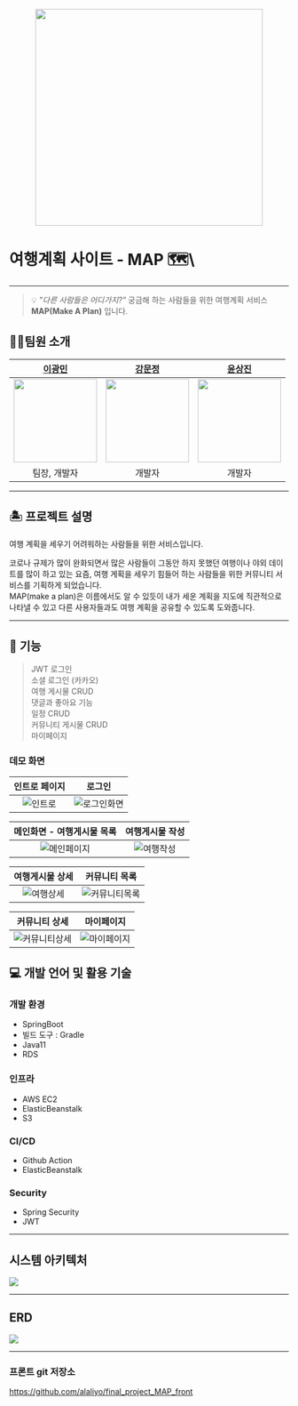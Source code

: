 
<p align="center"><img src="https://user-images.githubusercontent.com/74237301/181427274-bf218aa5-c343-49e0-a3c3-61c106ed0b16.png" width="410px" height="390px">

# **여행계획 사이트 - MAP 🗺️**\

* * *
> 💡
*"다른 사람들은 어디가지?"*  궁금해 하는 사람들을 위한 여행계획 서비스 **MAP(Make A Plan)** 입니다.
 



## 🧑‍💻팀원 소개 

| [이광민](https://github.com/leawvc) | [강문정](https://github.com/dev-kmj) | [윤상진](https://github.com/tkdwls4453) |
| :---: | :---: | :---: | 
| <img src="https://user-images.githubusercontent.com/74237301/181447155-f76af3e4-2177-4bba-9276-10ded4eb5385.gif" width="150" height="150"> | <img src="https://avatars.githubusercontent.com/u/74237301?v=4" width="150" height="150"> | <img src="https://user-images.githubusercontent.com/74237301/181447271-7690456e-a29b-4d01-92ac-d04efdb81367.png" width="150" height="150"> |
| 팀장, 개발자 | 개발자 | 개발자 | 


---

## 🏝️ 프로젝트 설명 

<p>여행 계획을 세우기 어려워하는 사람들을 위한 서비스입니다.</p>
코로나 규제가 많이 완화되면서 많은 사람들이 그동안 하지 못했던 여행이나 
야외 데이트를 많이 하고 있는 요즘, 여행 게획을 세우기 힘들어 하는 사람들을 위한 
커뮤니티 서비스를 기획하게 되었습니다. <br>
MAP(make a plan)은 이름에서도 알 수 있듯이 내가 세운 계획을 지도에 직관적으로 나타낼 수 있고 
다른 사용자들과도 여행 계획을 공유할 수 있도록 도와줍니다. 



***

## 📌 기능 
> 
> JWT 로그인<br>
소셜 로그인 (카카오)<br>
> 여행 게시물 CRUD<br>
> 댓글과 좋아요 기능<br>
> 일정 CRUD<br>
> 커뮤니티 게시물 CRUD<br>
> 마이페이지

### 데모 화면
| **인트로 페이지** | **로그인** |  
| :---: | :---: |
| ![인트로](https://user-images.githubusercontent.com/74237301/181457667-b8c1a2ca-b07c-4c39-b357-50f0a4fbd23e.JPG) | ![로그인화면](https://user-images.githubusercontent.com/74237301/181460559-17418ae0-96bf-43d1-84e9-6d2ac74983eb.JPG) |

| **메인화면** - 여행게시물 목록 | **여행게시물 작성** | 
| :---: | :---: |
| ![메인페이지](https://user-images.githubusercontent.com/74237301/181480597-c76e0efb-a83a-4fe8-9d47-570f36b6217f.JPG) | ![여행작성](https://user-images.githubusercontent.com/74237301/181463799-f9633884-98e1-452a-9b83-06c464dc2484.JPG) | 

| **여행게시물 상세** | **커뮤니티 목록** | 
| :---: | :---: |
| ![여행상세](https://user-images.githubusercontent.com/74237301/181480421-a2ef8d8b-9207-4d76-b2e0-ccaafb36d516.JPG) | ![커뮤니티목록](https://user-images.githubusercontent.com/74237301/181480156-a2e6a856-9e1c-48a1-8087-ecdeb6e71ec9.JPG) | 

| **커뮤니티 상세** | **마이페이지** | 
| :---: | :---: |
| ![커뮤니티상세](https://user-images.githubusercontent.com/74237301/181480272-33e1008c-85a7-4828-8602-26243fdf3dad.JPG) | ![마이페이지](https://user-images.githubusercontent.com/74237301/181462981-edf712b6-70e6-49d9-b415-ca6225736b7f.JPG) | 




## 💻 개발 언어 및 활용 기술

### 개발 환경 
* SpringBoot
* 빌드 도구 : Gradle
* Java11
* RDS

### 인프라 
* AWS EC2
* ElasticBeanstalk
* S3

### CI/CD
* Github Action
* ElasticBeanstalk


### Security 
* Spring Security
* JWT

***

## 시스템 아키텍처  

<img src="https://user-images.githubusercontent.com/74237301/181436941-8ef4f212-3497-432c-a297-bc6ed94ff246.JPG">

***

## ERD

<img src="https://user-images.githubusercontent.com/74237301/181441959-25dabbf7-0e35-40c1-ad3b-817b8066833d.JPG">

***
### 프론트 git 저장소 

https://github.com/alaliyo/final_project_MAP_front


